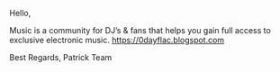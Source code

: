 Hello, 
 
Music is a community for DJ’s & fans that helps you gain full access to exclusive electronic music. https://0dayflac.blogspot.com 
 
Best Regards, Patrick Team